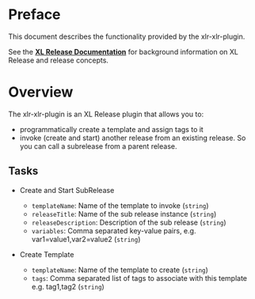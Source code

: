 # Preface #

This document describes the functionality provided by the xlr-xlr-plugin.

See the **[XL Release Documentation](https://docs.xebialabs.com/xl-release/index.html)** for background information on XL Release and release concepts.

# Overview #

The xlr-xlr-plugin is an XL Release plugin that allows you to:
  * programmatically create a template and assign tags to it
  * invoke (create and start) another release from an existing release. So you can call a subrelease from a parent release.

## Tasks ##

+ Create and Start SubRelease 
  * `templateName`: Name of the template to invoke (`string`) 
  * `releaseTitle`: Name of the sub release instance (`string`)
  * `releaseDescription`: Description of the sub release (`string`)
  * `variables`: Comma separated key-value pairs, e.g. var1=value1,var2=value2 (`string`)

+ Create Template
  * `templateName`: Name of the template to create (`string`)
  * `tags`: Comma separated list of tags to associate with this template e.g. tag1,tag2 (`string`)
